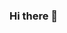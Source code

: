 ### Hi there 👋

<!--
**kacperks/kacperks** is a ✨ _special_ ✨ repository because its `README.md` (this file) appears on your GitHub profile.

I like C++ and C# 
